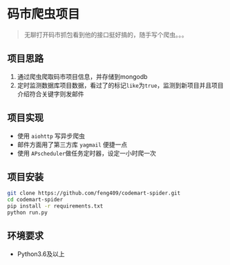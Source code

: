 # 码市爬虫项目

> 无聊打开码市抓包看到他的接口挺好搞的，随手写个爬虫。。。

## 项目思路

1. 通过爬虫爬取码市项目信息，并存储到mongodb
2. 定时监测数据库项目数据，看过了的标记`like`为`true`，监测到新项目并且项目介绍符合关键字则发邮件

## 项目实现

- 使用 `aiohttp` 写异步爬虫
- 邮件方面用了第三方库 `yagmail` 便捷一点
- 使用 `APscheduler`做任务定时器，设定一小时爬一次

## 项目安装

```bash
git clone https://github.com/feng409/codemart-spider.git
cd codemart-spider
pip install -r requirements.txt
python run.py
```

## 环境要求

- Python3.6及以上